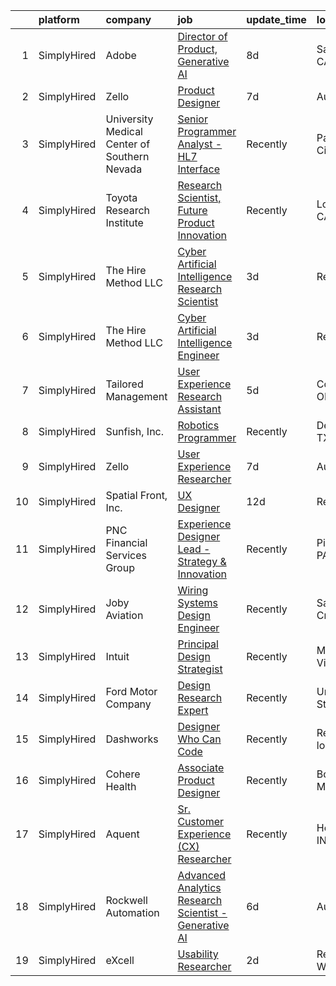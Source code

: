 

|    | platform    | company                                      | job                                                                                                                                                                 | update_time   | location           |
|---:|:------------|:---------------------------------------------|:--------------------------------------------------------------------------------------------------------------------------------------------------------------------|:--------------|:-------------------|
|  1 | SimplyHired | Adobe                                        | [Director of Product, Generative AI](https://www.simplyhired.com/job/B8i197kFfJ7TzvXF-J8qKMqavxeb9ajQhDMwIyQezSy7ZbduUMDYsQ?q=generative+design)                    | 8d            | San Jose, CA       |
|  2 | SimplyHired | Zello                                        | [Product Designer](https://www.simplyhired.com/job/d13uHkiSKZk4BdEfEg3Vcd4sy8ZfwbrfroyeLwfZZW0tJuKbcH740g?q=generative+design)                                      | 7d            | Austin, TX         |
|  3 | SimplyHired | University Medical Center of Southern Nevada | [Senior Programmer Analyst - HL7 Interface](https://www.simplyhired.com/job/A-p67NF_1OexaW_qGbP2048xeGLxebl142qf-fZs01T_4iN1E-0Z4A?q=generative+design)             | Recently      | Panorama City, CA  |
|  4 | SimplyHired | Toyota Research Institute                    | [Research Scientist, Future Product Innovation](https://www.simplyhired.com/job/Yn9pIHcXt7nU-Jn5rVqJBMY8hEd_3qeuTEoHpgCMzEpzXIHzc_nGiA?q=generative+design)         | Recently      | Los Altos, CA      |
|  5 | SimplyHired | The Hire Method LLC                          | [Cyber Artificial Intelligence Research Scientist](https://www.simplyhired.com/job/UqRZ6ZDBqVdxul3orV9xCuKUnbr3Vd4v8wEI7uQEoXCbU7mgKwSwVg?q=generative+design)      | 3d            | Remote             |
|  6 | SimplyHired | The Hire Method LLC                          | [Cyber Artificial Intelligence Engineer](https://www.simplyhired.com/job/TtkW12-RcMXN51Y1iAifGd4_T6UPmKXwZO5vhQEoXN6Wl-g2Msmc8A?q=generative+design)                | 3d            | Remote             |
|  7 | SimplyHired | Tailored Management                          | [User Experience Research Assistant](https://www.simplyhired.com/job/B6T1oVtT2i-3jKXm4B_YgF9okuS_nH7p30qYzzt_FAR0WKLwxOc0yg?q=generative+design)                    | 5d            | Columbus, OH       |
|  8 | SimplyHired | Sunfish, Inc.                                | [Robotics Programmer](https://www.simplyhired.com/job/EUMIKpqO_0yXRLvV2AaroUHaawPAjq4sH8g_vZE2YsLqpNFmjceHaQ?q=generative+design)                                   | Recently      | Del Valle, TX      |
|  9 | SimplyHired | Zello                                        | [User Experience Researcher](https://www.simplyhired.com/job/jKMP7nV8JLgxaCWCt7Q5hPQGDVwpxV6SasyBhFVM1KGOI2llPZzIsA?q=generative+design)                            | 7d            | Austin, TX         |
| 10 | SimplyHired | Spatial Front, Inc.                          | [UX Designer](https://www.simplyhired.com/job/2BBqpg8bBZpYCkIrxyURbDxO3huyMcnSQh0JQTvp2V1e77DX7aX8HQ?q=generative+design)                                           | 12d           | Remote             |
| 11 | SimplyHired | PNC Financial Services Group                 | [Experience Designer Lead - Strategy & Innovation](https://www.simplyhired.com/job/nzlPEr0Z1J3_IHFUv4jr2GIF16UetnGSi068AJRzJZk4ZParP25u1A?q=generative+design)      | Recently      | Pittsburgh, PA     |
| 12 | SimplyHired | Joby Aviation                                | [Wiring Systems Design Engineer](https://www.simplyhired.com/job/6d8NmxhUjNvSc1gqZ73DGNquJW2c6AUwS5XQquWE-xJ5UHQAjOrm_Q?q=generative+design)                        | Recently      | Santa Cruz, CA     |
| 13 | SimplyHired | Intuit                                       | [Principal Design Strategist](https://www.simplyhired.com/job/3A0M6WIpdtx6UBYYCgDVyCxAuVVgaB4-DtwHqz92MgzREfX9jgr68g?q=generative+design)                           | Recently      | Mountain View, CA  |
| 14 | SimplyHired | Ford Motor Company                           | [Design Research Expert](https://www.simplyhired.com/job/lZCb7EgRtYoAxYVfJKQATIyc58VQsrBFxE1RrRgk_aupC2ZA-NFE-Q?q=generative+design)                                | Recently      | United States      |
| 15 | SimplyHired | Dashworks                                    | [Designer Who Can Code](https://www.simplyhired.com/job/AV_TnrfNe-ywQ7MYZWptEFlC0njhqby2Q9NSd_Y5ufaesZ017uT4NQ?q=generative+design)                                 | Recently      | Remote +1 location |
| 16 | SimplyHired | Cohere Health                                | [Associate Product Designer](https://www.simplyhired.com/job/_ZG_UeFiZy1jioBWGZnMJMKJrLNcDtOUz2V8nMUtUc2JsqWlV2MM9Q?q=generative+design)                            | Recently      | Boston, MA         |
| 17 | SimplyHired | Aquent                                       | [Sr. Customer Experience (CX) Researcher](https://www.simplyhired.com/job/NV6tXqGFxAcRlx7pKSUJVJSunxMPwZzXpSNDid-_ZUu2_NIQDRNtbA?q=generative+design)               | Recently      | Houston, IN        |
| 18 | SimplyHired | Rockwell Automation                          | [Advanced Analytics Research Scientist - Generative AI](https://www.simplyhired.com/job/NuGUUQJLe505fjQYmtCnYk-9J-b-Sy0cDPjmwoFLAXscfDc1j920Kw?q=generative+design) | 6d            | Austin, TX         |
| 19 | SimplyHired | eXcell                                       | [Usability Researcher](https://www.simplyhired.com/job/JIBXWEE2XzvjRWDbKFC5hawDTsctY4yubHFJXIIYOJN2waMAZl0oMA?q=generative+design)                                  | 2d            | Redmond, WA        |